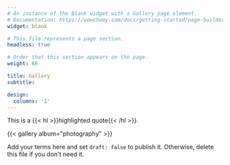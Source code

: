 ```yaml
---
# An instance of the Blank widget with a Gallery page element.
# Documentation: https://wowchemy.com/docs/getting-started/page-builder/
widget: blank

# This file represents a page section.
headless: true

# Order that this section appears on the page.
weight: 66

title: Gallery
subtitle:

design:
  columns: '1'
---
```




This is a {{< hl >}}highlighted quote{{< /hl >}}.

{{< gallery album="photography" >}}
  
Add your terms here and set `draft: false` to publish it. Otherwise, delete this file if you don't need it.
